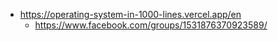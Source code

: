 

* https://operating-system-in-1000-lines.vercel.app/en
    * https://www.facebook.com/groups/1531876370923589/
